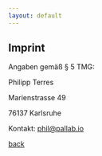 ```yaml
---
layout: default
---
```


## Imprint

Angaben gemäß § 5 TMG:

Philipp Terres

Marienstrasse 49

76137 Karlsruhe

Kontakt: [phil@pallab.io](phil@pallab.io)

[back](./)
